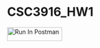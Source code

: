 # CSC3916_HW1
[<img src="https://run.pstmn.io/button.svg" alt="Run In Postman" style="width: 128px; height: 32px;">](https://app.getpostman.com/run-collection/41731246-865f3cae-0626-40ef-8b2b-54cba5ea2877?action=collection%2Ffork&source=rip_markdown&collection-url=entityId%3D41731246-865f3cae-0626-40ef-8b2b-54cba5ea2877%26entityType%3Dcollection%26workspaceId%3Dabf81414-8cda-4cbb-8fad-0a606840a40b#?env%5BDs%20-hw1%5D=W3sia2V5IjoiZWNob19ib2R5IiwidmFsdWUiOiJ7IFwibWVzc2FnZVwiOiBcIkhlbGxvIFdvcmxkIENVIERlbnZlclwifSIsImVuYWJsZWQiOnRydWUsInR5cGUiOiJkZWZhdWx0Iiwic2Vzc2lvblZhbHVlIjoieyBcIm1lc3NhZ2VcIjpcIkhlbGxvIFdvcmxkIENVIERlbnZlclwifSIsImNvbXBsZXRlU2Vzc2lvblZhbHVlIjoieyBcIm1lc3NhZ2VcIjpcIkhlbGxvIFdvcmxkIENVIERlbnZlclwifSIsInNlc3Npb25JbmRleCI6MH1d)
